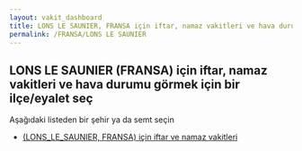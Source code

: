 ```yaml
---
layout: vakit_dashboard
title: LONS LE SAUNIER, FRANSA için iftar, namaz vakitleri ve hava durumu - ilçe/eyalet seç
permalink: /FRANSA/LONS LE SAUNIER
---
```


## LONS LE SAUNIER (FRANSA) için iftar, namaz vakitleri ve hava durumu  görmek için bir ilçe/eyalet seç

Aşağıdaki listeden bir şehir ya da semt seçin

* [ (LONS_LE_SAUNIER, FRANSA) için iftar ve namaz vakitleri](/FRANSA/LONS_LE_SAUNIER/)

<script type="text/javascript">
  var GLOBAL_COUNTRY = 'FRANSA';
  var GLOBAL_CITY = 'LONS LE SAUNIER';
  var GLOBAL_STATE = 'LONS LE SAUNIER';
</script>
